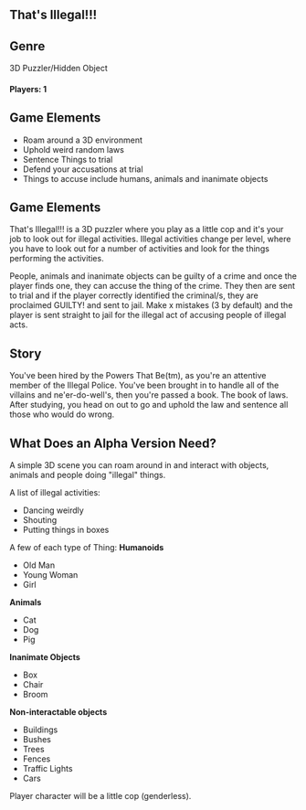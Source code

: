 ## That's Illegal!!!
## Genre
3D Puzzler/Hidden Object
#### Players: 1
## Game Elements
- Roam around a 3D environment
- Uphold weird random laws
- Sentence Things to trial
- Defend your accusations at trial
- Things to accuse include humans, animals and inanimate objects
## Game Elements
That's Illegal!!! is a 3D puzzler where you play as a little cop and it's your job to look out for illegal activities. Illegal activities change per level, where you have to look out for a number of activities and look for the things performing the activities.

People, animals and inanimate objects can be guilty of a crime and once the player finds one, they can accuse the thing of the crime. They then are sent to trial and if the player correctly identified the criminal/s, they are proclaimed GUILTY! and sent to jail. Make x mistakes (3 by default) and the player is sent straight to jail for the illegal act of accusing people of illegal acts.
## Story
You've been hired by the Powers That Be(tm), as you're an attentive member of the Illegal Police. You've been brought in to handle all of the villains and ne'er-do-well's, then you're passed a book. The book of laws. After studying, you head on out to go and uphold the law and sentence all those who would do wrong.
## What Does an Alpha Version Need?
A simple 3D scene you can roam around in and interact with objects, animals and people doing "illegal" things.

A list of illegal activities: 
- Dancing weirdly
- Shouting
- Putting things in boxes

A few of each type of Thing:
**Humanoids**
- Old Man
- Young Woman
- Girl

**Animals**
- Cat
- Dog
- Pig

**Inanimate Objects**
- Box
- Chair
- Broom

**Non-interactable objects**
- Buildings
- Bushes
- Trees
- Fences
- Traffic Lights
- Cars

Player character will be a little cop (genderless).

